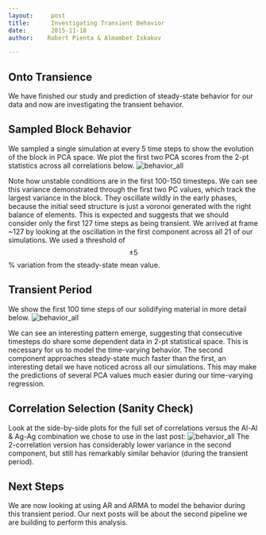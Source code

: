 ```yaml
---
layout:     post
title:      Investigating Transient Behavior
date:       2015-11-18
author:    Robert Pienta & Almambet Iskakov

---
```

<!-- Start Writing Below in Markdown -->

## Onto Transience

We have finished our study and prediction of steady-state behavior for our data and now are investigating the transient behavior.


## Sampled Block Behavior

We sampled a single simulation at every 5 time steps to show the evolution of the block in PCA space.  We plot the first two PCA scores from the 2-pt statistics across all correlations below.
![behavior_all](/MIC-Ternary-Eutectic-Alloy/img/transience/PCA_over_block_allstats.png)

Note how unstable conditions are in the first 100-150 timesteps.  We can see this variance demonstrated through the first two PC values, which track the largest variance in the block.  They oscillate wildly in the early phases, because the initial seed structure is just a voronoi generated with the right balance of elements.  This is expected and suggests that we should consider only the first 127 time steps as being transient. We arrived at frame ~127 by looking at the oscillation in the first component across all 21 of our simulations. We used a threshold of $$\pm 5$$% variation from the steady-state mean value. 


## Transient Period 

We show the first 100 time steps of our solidifying material in more detail below.
![behavior_all](/MIC-Ternary-Eutectic-Alloy/img/transience/PCA_over_transient.png)

We can see an interesting pattern emerge, suggesting that consecutive timesteps do share some dependent data in 2-pt statistical space.
This is necessary for us to model the time-varying behavior.  The second component approaches steady-state much faster than the first, an interesting detail we have noticed across all our simulations. This may make the predictions of several PCA values much easier during our time-varying regression.


## Correlation Selection (Sanity Check)

Look at the side-by-side plots for the full set of correlations versus the Al-Al & Ag-Ag combination we chose to use in the last post:
![behavior_all](/MIC-Ternary-Eutectic-Alloy/img/transience/full_corr_vs_2_corr.png)
The 2-correlation version has considerably lower variance in the second component, but still has remarkably similar behavior (during the transient period).

## Next Steps

We are now looking at using AR and ARMA to model the behavior during this transient period. Our next posts will be about the second pipeline we are building to perform this analysis. 